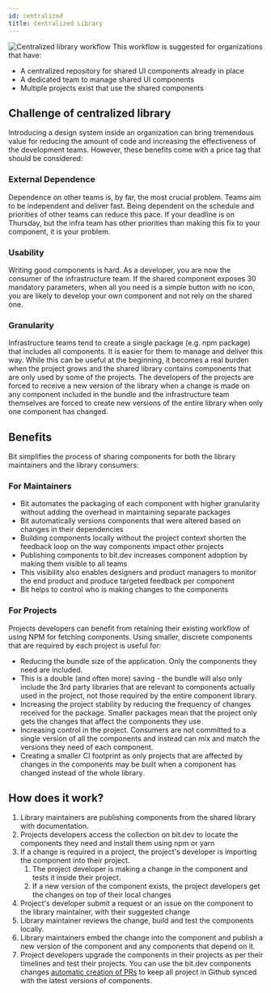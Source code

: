```yaml
---
id: centralized
title: Centralized Library
---
```

![Centralized library workflow](https://storage.googleapis.com/static.bit.dev/docs/images/workflow-centralized.svg)
This workflow is suggested for organizations that have:

- A centralized repository for shared UI components already in place
- A dedicated team to manage shared UI components
- Multiple projects exist that use the shared components

## Challenge of centralized library

Introducing a design system inside an organization can bring tremendous value for reducing the amount of code and increasing the effectiveness of the development teams. However, these benefits come with a price tag that should be considered:  

### External Dependence

Dependence on other teams is, by far, the most crucial problem. Teams aim to be independent and deliver fast. Being dependent on the schedule and priorities of other teams can reduce this pace. If your deadline is on Thursday, but the infra team has other priorities than making this fix to your component, it is your problem.

### Usability

Writing good components is hard. As a developer, you are now the consumer of the infrastructure team. If the shared component exposes 30 mandatory parameters, when all you need is a simple button with no icon, you are likely to develop your own component and not rely on the shared one.  

### Granularity

Infrastructure teams tend to create a single package (e.g. npm package) that includes all components. It is easier for them to manage and deliver this way. While this can be useful at the beginning, it becomes a real burden when the project grows and the shared library contains components that are only used by some of the projects. The developers of the projects are forced to receive a new version of the library when a change is made on any component included in the bundle and the infrastructure team themselves are forced to create new versions of the entire library when only one component has changed.  

## Benefits

Bit simplifies the process of sharing components for both the library maintainers and the library consumers:

### For Maintainers

- Bit automates the packaging of each component with higher granularity without adding the overhead in maintaining separate packages
- Bit automatically versions components that were altered based on changes in their dependencies
- Building components locally without the project context shorten the feedback loop on the way components impact other projects
- Publishing components to bit.dev increases component adoption by making them visible to all teams
- This visibility also enables designers and product managers to monitor the end product and produce targeted feedback per component 
- Bit helps to control who is making changes to the components
  
### For Projects

Projects developers can benefit from retaining their existing workflow of using NPM for fetching components. Using smaller, discrete components that are required by each project is useful for:  

- Reducing the bundle size of the application. Only the components they need are included.
- This is a double (and often more) saving - the bundle will also only include the 3rd party libraries that are relevant to components actually used in the project, not those required by the entire component library.
- Increasing the project stability by reducing the frequency of changes received for the package. Smaller packages mean that the project only gets the changes that affect the components they use.
- Increasing control in the project. Consumers are not committed to a single version of all the components and instead can mix and match the versions they need of each component.
- Creating a smaller CI footprint as only projects that are affected by changes in the components may be built when a component has changed instead of the whole library.

## How does it work?

1. Library maintainers are publishing components from the shared library with documentation.
1. Projects developers access the collection on bit.dev to locate the components they need and install them using npm or yarn
1. If a change is required in a project, the project's developer is importing the component into their project.  
   1. The project developer is making a change in the component and tests it inside their project.
   1. If a new version of the component exists, the project developers get the changes on top of their local changes
1. Project's developer submit a request or an issue on the component to the library maintainer, with their suggested change
1. Library maintainer reviews the change, build and test the components locally.
1. Library maintainers embed the change into the component and publish a new version of the component and any components that depend on it.
1. Project developers upgrade the components in their projects as per their timelines and test their projects. You can use the bit.dev components changes [automatic creation of PRs](/docs/bit-dev#prs-for-component-changes) to keep all project in Github synced with the latest versions of components.

